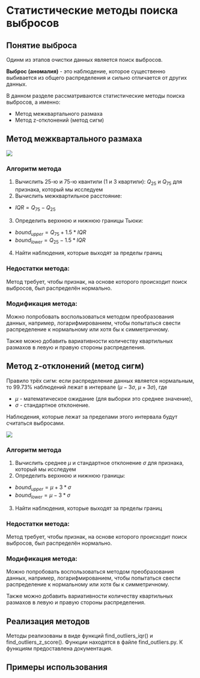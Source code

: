 # Статистические методы поиска выбросов

## Понятие выброса
Одинм из этапов очистки данных является поиск выбросов.

**Выброс (аномалия)** - это наблюдение, которое существенно выбивается из общего распределения и сильно отличается от других данных.

В данном разделе рассматриваются статистические методы поиска выбросов, а именно:
+ Метод межквартального размаха
+ Метод z-отклонений (метод сигм)

## Метод межквартального размаха

![](https://tse1.mm.bing.net/th?id=OIP.CXREFWkKDdHLRrxMKRD1eQHaDb&pid=15.1)

### Алгоритм метода

1. Вычислить 25-ю и 75-ю квантили (1 и 3 квартили): $Q_{25}$ и $Q_{75}$ для признака, который мы исследуем
2. Вычислить межквартильное расстояние:
* $IQR = Q_{75} - Q_{25}$
3. Определить верхнюю и нижнюю границы Тьюки:
* $bound_{upper} = Q_{75} + 1.5*IQR$
* $bound_{lower} = Q_{25} - 1.5*IQR$
4. Найти наблюдения, которые выходят за пределы границ

### Недостатки метода:

Метод требует, чтобы признак, на основе которого происходит поиск выбросов, был распределён нормально.

### Модификация метода:

Можно попробовать воспользоваться методом преобразования данных, например, логарифмированием, чтобы попытаться свести распределение к нормальному или хотя бы к симметричному.

Также можно добавить вариативности количеству квартильных размахов в левую и правую стороны распределения.

## Метод z-отклонений (метод сигм)

Правило трёх сигм: если распределение данных является нормальным, то 99.73% наблюдений лежат в интервале $(\mu-3\sigma$, $\mu+3\sigma)$,
где
* $\mu$ - математическое ожидание (для выборки это среднее значение),
* $\sigma$ - стандартное отклонение.

Наблюдения, которые лежат за пределами этого интервала будут считаться выбросами.

![](https://openbooks.lib.msu.edu/app/uploads/sites/25/2020/04/4.2_Normal-Distribution.jpg)

### Алгоритм метода

1. Вычислить среднее $\mu$ и стандартное отклонение $\sigma$ для признака, который мы исследуем
2. Определить верхнюю и нижнюю границы:
* $bound_{upper} = \mu + 3*\sigma$
* $bound_{lower} = \mu - 3*\sigma$
3. Найти наблюдения, которые выходят за пределы границ

### Недостатки метода:

Метод требует, чтобы признак, на основе которого происходит поиск выбросов, был распределён нормально.

### Модификация метода:

Можно попробовать воспользоваться методом преобразования данных, например, логарифмированием, чтобы попытаться свести распределение к нормальному или хотя бы к симметричному.

Также можно добавить вариативности количеству квартильных размахов в левую и правую стороны распределения.

## Реализация методов

Методы реализованы в виде функций find_outliers_iqr() и find_outliers_z_score(). Функции находятся в файле find_outliers.py. К функциям предоставлена документация.

## Примеры использования

